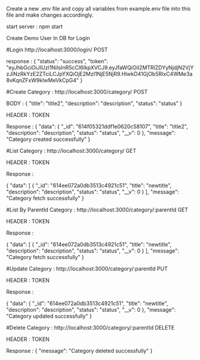 Create a new .env file and copy all variables from example.env file into this file and make changes accordingly. 

start server : npm start

Create Demo User In DB for Login 

#Login 
http://localhost:3000/login/ POST

response : {
"status": "success",
"token": "eyJhbGciOiJIUzI1NiIsInR5cCI6IkpXVCJ9.eyJfaWQiOiI2MTRlZDYyNjdjN2VjYzJiNzRkYzE2ZTciLCJpYXQiOjE2MzI1NjE5NjR9.HlwkD41GjOb5RIxC4WMe3a8vKqnZFxW9klwMeVkCpG4"
}

#Create Category :
http://localhost:3000/category/ POST

BODY : {
"title": "title2",
"description": "description",
"status": "status"
}

HEADER : TOKEN

Response : {
"data": {
"_id": "614f05321ddf1e0620c58107",
"title": "title2",
"description": "description",
"status": "status",
"__v": 0
},
"message": "Category created successfully"
}


#List Category :
http://localhost:3000/category/ GET

HEADER : TOKEN

Response :

{
"data": [
{
"_id": "614ee072a0db3513c4921c51",
"title": "newtitle",
"description": "description",
"status": "status",
"__v": 0
}
],
"message": "Category fetch successfully"
}


#List By ParentId Category :
http://localhost:3000/category/:parentId GET

HEADER : TOKEN

Response :

{
"data": [
{
"_id": "614ee072a0db3513c4921c51",
"title": "newtitle",
"description": "description",
"status": "status",
"__v": 0
}
],
"message": "Category fetch successfully"
}

#Update Category :
http://localhost:3000/category/:parentId PUT

HEADER : TOKEN

Response :

{
"data": {
"_id": "614ee072a0db3513c4921c51",
"title": "newtitle",
"description": "description",
"status": "status",
"__v": 0
},
"message": "Category updated successfully"
}

#Delete Category :
http://localhost:3000/category/:parentId DELETE

HEADER : TOKEN

Response : {
"message": "Category deleted successfully"
}
